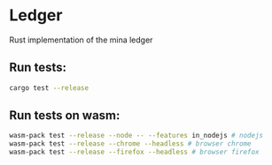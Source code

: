 # Ledger

Rust implementation of the mina ledger

## Run tests:
```bash
cargo test --release
```

## Run tests on wasm:
```bash
wasm-pack test --release --node -- --features in_nodejs # nodejs
wasm-pack test --release --chrome --headless # browser chrome
wasm-pack test --release --firefox --headless # browser firefox
```


